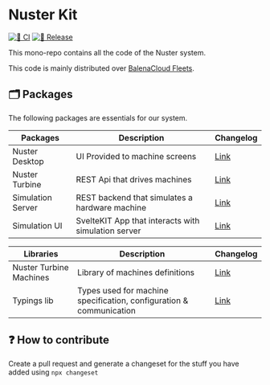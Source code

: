 # Nuster Kit

[![🚀 CI](https://github.com/metalizzsas/NusterKit/actions/workflows/ci.yaml/badge.svg)](https://github.com/metalizzsas/NusterKit/actions/workflows/ci.yaml)
[![🚀 Release](https://github.com/metalizzsas/NusterKit/actions/workflows/release.yaml/badge.svg)](https://github.com/metalizzsas/NusterKit/actions/workflows/release.yaml)

This mono-repo contains all the code of the Nuster system.

This code is mainly distributed over [BalenaCloud Fleets](https://www.balena.io/cloud/).

## 🗂️ Packages

The following packages are essentials for our system.

| Packages | Description | Changelog |
| ------ | ------ | ------- |
| Nuster Desktop | UI Provided to machine screens | [Link](./packages/desktop/CHANGELOG.md) |
| Nuster Turbine | REST Api that drives machines | [Link](./packages/turbine/CHANGELOG.md) |
| Simulation Server | REST backend that simulates a hardware machine | [Link](./packages/simulation-server/CHANGELOG.md) |
| Simulation UI | SvelteKIT App that interacts with simulation server | [Link](./packages/simulation-ui/CHANGELOG.md) |

| Libraries | Description | Changelog |
| ------ | ------ | ------- |
| Nuster Turbine Machines | Library of machines definitions | [Link](./libs/turbine-machines/CHANGELOG.md) |
| Typings lib | Types used for machine specification, configuration & communication | [Link](./main/libs/typings/CHANGELOG.md) |

## ❓ How to contribute

Create a pull request and generate a changeset for the stuff you have added using `npx changeset`

